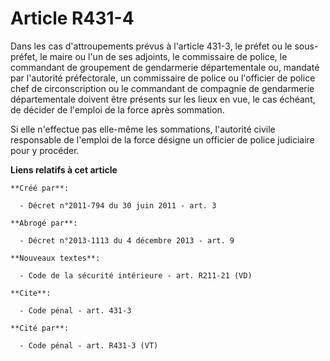 # Article R431-4

Dans les cas d'attroupements prévus à l'article 431-3, le préfet ou le sous-préfet, le maire ou l'un de ses adjoints, le
commissaire de police, le commandant de groupement de gendarmerie départementale ou, mandaté par l'autorité préfectorale, un
commissaire de police ou l'officier de police chef de circonscription ou le commandant de compagnie de gendarmerie
départementale doivent être présents sur les lieux en vue, le cas échéant, de décider de l'emploi de la force après
sommation. 

Si elle n'effectue pas elle-même les sommations, l'autorité civile responsable de l'emploi de la force désigne un officier de
police judiciaire pour y procéder.

**Liens relatifs à cet article**

	**Créé par**:

	  - Décret n°2011-794 du 30 juin 2011 - art. 3

	**Abrogé par**:

	  - Décret n°2013-1113 du 4 décembre 2013 - art. 9

	**Nouveaux textes**:

	  - Code de la sécurité intérieure - art. R211-21 (VD)

	**Cite**:

	  - Code pénal - art. 431-3

	**Cité par**:

	  - Code pénal - art. R431-3 (VT)
